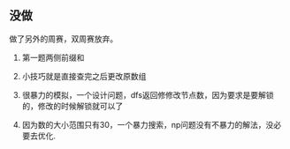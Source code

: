 ## 没做

做了另外的周赛，双周赛放弃。


1. 第一题两侧前缀和

2. 小技巧就是直接查完之后更改原数组

3. 很暴力的模拟，一个设计问题，dfs返回修修改节点数，因为要求是要解锁的，修改的时候解锁就可以了

4. 因为数的大小范围只有30，一个暴力搜索，np问题没有不暴力的解法，没必要去优化.
